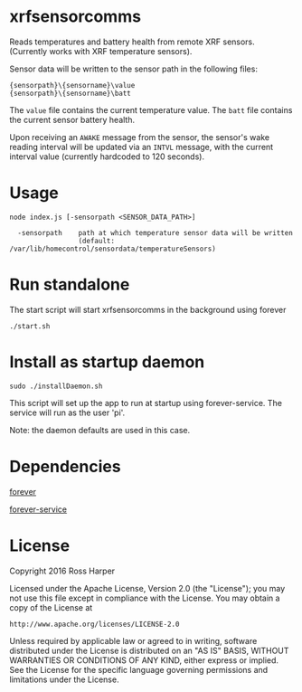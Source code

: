 # xrfsensorcomms

Reads temperatures and battery health from remote XRF sensors. (Currently works with XRF temperature sensors).

Sensor data will be written to the sensor path in the following files:

    {sensorpath}\{sensorname}\value
    {sensorpath}\{sensorname}\batt

The `value` file contains the current temperature value.
The `batt` file contains the current sensor battery health.

Upon receiving an `AWAKE` message from the sensor, the sensor's wake reading interval will be updated via an `INTVL` message, with the current interval value (currently hardcoded to 120 seconds).

# Usage

    node index.js [-sensorpath <SENSOR_DATA_PATH>]

      -sensorpath    path at which temperature sensor data will be written
                     (default: /var/lib/homecontrol/sensordata/temperatureSensors)

# Run standalone

The start script will start xrfsensorcomms in the background using forever

    ./start.sh

# Install as startup daemon

    sudo ./installDaemon.sh

This script will set up the app to run at startup using forever-service. The service will run as the user 'pi'.

Note: the daemon defaults are used in this case.

# Dependencies

[forever](https://github.com/foreverjs/forever)

[forever-service](https://github.com/zapty/forever-service)

# License

Copyright 2016 Ross Harper

Licensed under the Apache License, Version 2.0 (the "License");
you may not use this file except in compliance with the License.
You may obtain a copy of the License at

    http://www.apache.org/licenses/LICENSE-2.0

Unless required by applicable law or agreed to in writing, software
distributed under the License is distributed on an "AS IS" BASIS,
WITHOUT WARRANTIES OR CONDITIONS OF ANY KIND, either express or implied.
See the License for the specific language governing permissions and
limitations under the License.
